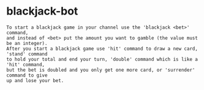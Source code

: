 # blackjack-bot
    To start a blackjack game in your channel use the 'blackjack <bet>' command,
    and instead of <bet> put the amount you want to gamble (the value must be an integer).
    After you start a blackjack game use 'hit' command to draw a new card, 'stand' command
    to hold your total and end your turn, 'double' command which is like a 'hit' command,
    but the bet is doubled and you only get one more card, or 'surrender' command to give
    up and lose your bet.